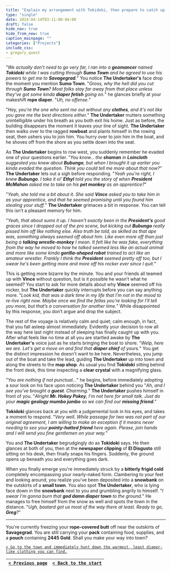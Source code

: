 ```yaml
---
title: "Explain my arrangement with Tokidoki, then prepare to catch up with El Disgusto in Savagegrad."
type: "single"
date: 2024-04-14T03:11:00-04:00
draft: false
hide_nav: true
hide_from_new: true
caption_mainpage: ""
categories: ["Projects"]
include_css:
- gregory_quest
---
```


"*We actually don't need to go very far, I ran into a **geomancer** named **Tokidoki** while I was cutting through **Sumo Town** and he agreed to use his powers to get me to **Savagegrad**.*" You notice **The Undertaker's** face drop the moment you mention **Sumo Town**. "*Gross, why the hell did you cut through **Sumo Town**? Most folks stay far away from that place unless they've got some kinda **diaper fetish** going on.*" he glances briefly at your makeshift **rope diaper**. "*Uh, no offense.*"

"*Hey, you're the one who sent me out without any **clothes**, and it's not like you gave me the best directions either.*" **The Undertaker** mutters something unintelligible under his breath as you both exit his home. Just as before, the building disappears the moment it leaves your line of sight. **The Undertaker** then walks over to the ragged **rowboat** and plants himself in the rowing seat, then ushers you to join him. You hurry over to join him in the boat, and he shoves off from the shore as you settle down into the seat. 

As **The Undertaker** begins to row west, you suddenly remember he evaded one of your questions earlier. “*You know… the **shaman** in **Loincloth** suggested you knew about **Bubungo**, but when I brought it up earlier you kinda evaded the question. Think you could tell me more about that now?*” **The Undertaker** lets out a sigh before responding. "*Yeah you're right, I knew **Bubungo**. I take it ol' **Ethyl** told you the story of when **President McMahon** asked me to take on his **pet monkey** as an apprentice?*"

"*Yeah, she told me a bit about it. She said **Vince** asked you to take him in as your apprentice, and that he seemed promising until you found him stealing your stuff.*" **The Undertaker** grimaces a bit in response. You can tell this isn’t a pleasant memory for him.

"*Yeah, that about sums it up. I haven't exactly been in the **President's** good graces since I dropped out of the pro scene, but kicking out **Bubungo** really pissed him off like nothing else. Also truth be told, as skilled as that ape was, something always seemed off about him. Like even more off than just being a **talking wrestle-monkey** I mean. It felt like he was fake, everything from the way he moved to how he talked seemed less like an actual animal and more like some kinda **gorilla-shaped robot** trained to act like an amateur wrestler. Frankly I think the **President** seemed pretty off too, but I swear he's been getting more and more off his rocker ever since I quit.*"

This is getting more bizarre by the minute. You and your friends all teamed up with **Vince** without question, but is it possible he wasn’t what he seemed? You start to ask for more details about why **Vince** seemed off his rocker, but **The Undertaker** quickly interrupts before you can say anything more. “*Look kid, that was a dark time in my life that I’m not in the mood to re-live right now. Maybe once we find the fellas you’re looking for I’ll tell you more, but that’s a conversation for another time.*” While disappointed by this response, you don’t argue and drop the subject.

The rest of the voyage is relatively calm and quiet; calm enough, in fact, that you fall asleep almost immediately. Evidently your decision to row all the way here last night instead of sleeping has finally caught up with you. After what feels like no time at all you are startled awake by **The Undertaker's** voice just as he starts bringing the boat to shore. "*Welp, here we are. Let's get a move on and find that **diaper chief** of yours.*" You get the distinct impression he doesn't want to be here. Nevertheless, you jump out of the boat and take the lead, guiding **The Undertaker** up into town and along the streets to the **map shop**. As usual you find **Tokidoki** sitting behind the front desk, this time inspecting a **clear crystal** with a magnifying glass.

"*You are nothing if not punctual...*" he begins, before immediately adopting a sour look on his face upon noticing **The Undertaker** behind you "*Ah, and I see you've brought a **guest**. Charming.*" **The Undertaker** pushes himself in front of you. "*Alright **Mr. Hokey Pokey**, I'm not here for small talk. Just do your **magic geology mumbo jumbo** so we can find our **missing friend**.*"

**Tokidoki** glances back at you with a judgemental look in his eyes, and takes a moment to respond. "*Very well. While passage for two was not part of our original agreement, I am willing to make an exception if it means never needing to see your **pointy-hatted friend** here again. Please, join hands and I will send you fine gentlemen on your way.*" 

You and **The Undertaker** begrudgingly do as **Tokidoki** says. He then glances at both of you, then at the **newspaper clipping** of **El Disgusto** still sitting on his desk, then finally snaps his fingers. Suddenly, the ground opens up beneath you and everything goes dark.

When you finally emerge you're immediately struck by a **bitterly frigid cold** completely encompassing your nearly-naked form. Clambering to your feet and looking around, you realize you've been deposited into a **snowbank** on the outskirts of a **small town**. You also spot **The Undertaker**, who is lying face down in the **snowbank** next to you and grumbling angrily to himself. "*I swear I'm gonna burn that **god damn diaper town** to the ground.*" He manages to free himself from the snow as well and spots the town in the distance. "*Ugh, bastard got us most of the way there at least. Ready to go, **Greg**?*"

---

You're currently freezing your **rope-covered butt** off near the outskirts of **Savagegrad**. You are still carrying your **pack** containing food, supplies, and a **pouch** containing **2445 Gold**. Shall you make your way into town?

[``> Go to the town and immediately hunt down the warmest, least diaper-like clothing you can find.``](../94)

|[``< Previous page``](../92)|[``< Back to the start``](../)|
|---|---|
